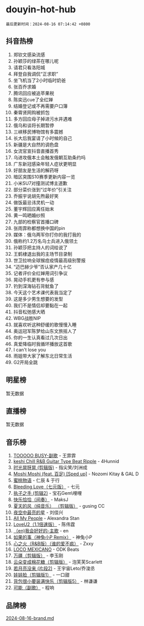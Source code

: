 # douyin-hot-hub

`最后更新时间：2024-08-16 07:14:42 +0800`

## 抖音热榜

1. 郑钦文感染流感
1. 孙颖莎的绿茶在哪儿呢
1. 请君只看洛阳城
1. 拜登自我调侃“正求职”
1. 坐飞机当了2小时临时奶爸
1. 张百乔求婚
1. 腾讯回应被追苹果税
1. 陈奕迅cue了全红婵
1. 结婚登记或不再需要户口簿
1. 秦霄贤网购被抓包
1. 多方回应母子掉进污水井遇难
1. 俄乌和谈将长期暂停
1. 三峡移民博物馆有多震撼
1. 长大后我宴请了小时候的自己
1. 新疆是大自然的调色盘
1. 女流官宣抖音直播首秀
1. 乌进攻俄本土会触发俄朝互助条约吗
1. 广东新冠感染年轻人症状更明显
1. 好朋友是生活的解药呀
1. 暗区突围S10赛季更新内容一览
1. 小米SU7对撞测试博主道歉
1. 部分菜价涨到“过年价”引关注
1. 乔振宇说胡先煦最好笑
1. 做饭最忌讳灵机一动
1. 董宇辉回应离任始末
1. 黄一鸣晒婚纱照
1. 九部的检察官首播口碑
1. 张雨霏称都想换中国的pin
1. 媒体：俄乌两军你打你的我打我的
1. 俄称约1.2万名乌士兵进入俄领土
1. 孙颖莎把主持人的词给说了
1. 王鹤棣退出我的主场节目录制
1. 世卫拉响全球猴痘疫情最高级别警报
1. “迈巴赫少爷”否认家产几十亿
1. 记者评价全红婵用词引争议
1. 晃动手机更有参与感
1. 钓到深海钻石背鱿鱼了
1. 今天这个艺术课代表我当定了
1. 这是多少男生想要的发型
1. 我们不是情侣却要黏在一起
1. 抖音松弛感大晒
1. WBG战胜NIP
1. 就喜欢听这种舒缓的歌慢慢入睡
1. 奥运冠军陈梦给山东文旅摇人了
1. 你的一生认真看过几次日出
1. 真爱降临时我循环播放这首歌
1. I can't lose you
1. 雨姐带大家了解东北日常生活
1. G2开局全跳

## 明星榜

暂无数据

## 直播榜

暂无数据

## 音乐榜

1. [TOOOOO BUSY-副歌](https://sf5-hl-cdn-tos.douyinstatic.com/obj/tos-cn-ve-2774/o0fmjGZetNDjSM5EimFs2QlzBg30YgByJMRQrC) - 王霏霏
1. [keshi Chill R&B Guitar Type Beat Ripple](https://sf5-hl-cdn-tos.douyinstatic.com/obj/tos-cn-ve-2774/okQIfmitAB3HpgZQo0YCEFEACcDhQngn0fkFIC) - 4Hunnid
1. [时光晃呀晃 (剪辑版)](https://sf5-hl-cdn-tos.douyinstatic.com/obj/tos-cn-ve-2774/o8ACeQem3gwI1x3GIYGAfKG0LJebKFRJDwRwyW) - 指尖笑/刘洲成
1. [Moshi Moshi (feat. 百足) [Sped up]](https://sf5-hl-cdn-tos.douyinstatic.com/obj/tos-cn-ve-2774/ocCPFQcXJLeroaIdQLIGAoeeYM3OAUYGDguHXz) - Nozomi Kitay & GAL D
1. [蜜桃物语](https://sf5-hl-cdn-tos.douyinstatic.com/obj/tos-cn-ve-2774/oIhOSCZtIACtYU4XQkngiW9kCBfVD1Fz9IYeqL) - 仁辰 & 于行
1. [Bleeding Love（七元版）](https://sf5-hl-cdn-tos.douyinstatic.com/obj/tos-cn-ve-2774/oEgC9eZFHQ1MfSRnrfkzFp8AayDWqAQMABBgUs) - 七元
1. [执子之手 (剪辑2)](https://sf5-hl-cdn-tos.douyinstatic.com/obj/tos-cn-ve-2774/oUoZLQjCc31XzqsBnBQUNgeKtYPBcgbFDwtfcu) - 宝石Gem\哩哩
1. [快乐恰恰（间奏）](https://sf5-hl-cdn-tos.douyinstatic.com/obj/tos-cn-ve-2774/oMesum3HvWQXJxuMFeVYzf54o2QzH5aEBPOCAn) - MaksJ
1. [夏天的风（纯音乐） （剪辑版）](https://sf6-cdn-tos.douyinstatic.com/obj/tos-cn-ve-2774/oUzLjBZZFQAoNRmGokEeD5zfQCObp6UeFAnTa6) - gusing CC
1. [夜空中最亮的星](https://sf5-hl-cdn-tos.douyinstatic.com/obj/tos-cn-ve-2774/o4IfgGwqqnFeXEMGaS8JBzJAdayAaCeoxqbjCD) - 刘佳兴
1. [All My People](https://sf5-hl-cdn-tos.douyinstatic.com/obj/tos-cn-ve-2774/c7773e6b7c3f4bd9b26cd85b0cfa4eff) - Alexandra Stan
1. [LoveU2（1.1倍速版）](https://sf5-hl-cdn-tos.douyinstatic.com/obj/tos-cn-ve-2774/oQMeDffLaEmgMwgCOEMAFCI6INzoFPgWdD0rsa) - 陈伟霆
1. [（en)我会好好的-主歌](https://sf3-cdn-tos.douyinstatic.com/obj/tos-cn-ve-2774/oUrYpIdrvCbA8m8yAZjbMWjUkL6tiinWMkBTs) - en
1. [如果的事（神兔小P Remix）](https://sf5-hl-cdn-tos.douyinstatic.com/obj/tos-cn-ve-2774/okHtAffz3g4ZB0BMQn9iC9BC6AciI3xCmgQTqt) - 神兔小P
1. [心之火（R&B版）（谁的爱不疯）](https://sf3-cdn-tos.douyinstatic.com/obj/tos-cn-ve-2774/okemkEDaIBBE3OosftCgMxlFkLQZRw37t36ZQv) - Zxxy
1. [LOCO MEXICANO](https://sf3-cdn-tos.douyinstatic.com/obj/tos-cn-ve-2774/owxVoxJorA4ILBfsMAjU6t7O1xW9w0tS7EYzh6) - ODK Beats
1. [万疆（剪辑版）](https://sf5-hl-cdn-tos.douyinstatic.com/obj/tos-cn-ve-2774/ooG7oVgFlDTelKCjCsTTobQvbdtj1BBQXnfZd8) - 李玉刚
1. [云朵变成棉花糖（剪辑版）](https://sf3-cdn-tos.douyinstatic.com/obj/tos-cn-ve-2774/o8LC84GQLALFfXeyJmh8KE61byVQYMMeAZLfEI) - 泡芙芙Scarlett
1. [若月亮没来 (片段2)](https://sf5-hl-cdn-tos.douyinstatic.com/obj/tos-cn-ve-2774/ocQavLLjkCOeDxGyYeIMGgNAIwJ0QXE1Ve3Fzv) - 王宇宙Leto/乔浚丞
1. [娃娃脸（剪辑版1）](https://sf5-hl-cdn-tos.douyinstatic.com/obj/tos-cn-ve-2774/oIimSCgQoNUePTAZ1Ba7TeADY4KetGYsVFeaaB) - 一口甜
1. [背包很小要装满快乐（剪辑版5）](https://sf3-cdn-tos.douyinstatic.com/obj/tos-cn-ve-2774/oUqSJIiBjw2pxsBAiQRmkbZGJrlGCMBPpIW90) - 林谦谦
1. [可能（副歌）](https://sf5-hl-cdn-tos.douyinstatic.com/obj/tos-cn-ve-2774/cde1731888894259b333569393c2fb51) - 程响

## 品牌榜

[2024-08-16-brand.md](2024-08-16-brand.md)
